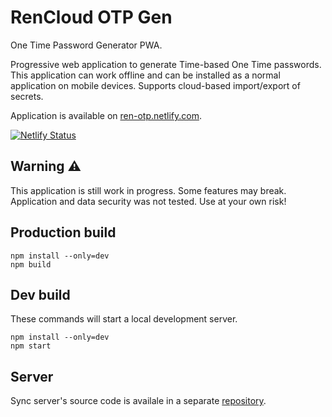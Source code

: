 # RenCloud OTP Gen

One Time Password Generator PWA.

Progressive web application to generate Time-based One Time passwords.
This application can work offline and can be installed as a normal
application on mobile devices. Supports cloud-based import/export of secrets.

Application is available on [ren-otp.netlify.com](https://ren-otp.netlify.com).

[![Netlify Status](https://api.netlify.com/api/v1/badges/3ed5d499-a469-4cdc-8589-aa41001c151c/deploy-status)](https://app.netlify.com/sites/ren-otp/deploys)

## Warning ⚠

This application is still work in progress. Some features may break.
Application and data security was not tested. Use at your own risk!

## Production build

```
npm install --only=dev
npm build
```

## Dev build

These commands will start a local development server.

```
npm install --only=dev
npm start
```

## Server

Sync server's source code is availale
in a separate [repository](https://github.com/rensatsu/otp-gen-server).
